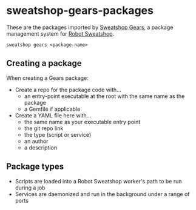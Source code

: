 # sweatshop-gears-packages

These are the packages imported by [Sweatshop Gears](https://github.com/JScott/sweatshop-gears-cli), a package management system for [Robot Sweatshop](https://github.com/JScott/robot_sweatshop).

`sweatshop gears <package-name>`

## Creating a package

When creating a Gears package:

- Create a repo for the package code with...
    - an entry-point executable at the root with the same name as the package
    - a Gemfile if applicable
- Create a YAML file here with...
    - the same name as your executable entry point
    - the git repo link
    - the type (script or service)
    - an author
    - a description

## Package types

- Scripts are loaded into a Robot Sweatshop worker's path to be run during a job
- Services are daemonized and run in the background under a range of ports
